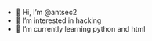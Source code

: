 - 👋 Hi, I’m @antsec2
- 👀 I’m interested in hacking
- 🌱 I’m currently learning python and html

<!---
antsec2/antsec2 is a ✨ special ✨ repository because its `README.md` (this file) appears on your GitHub profile.
You can click the Preview link to take a look at your changes.
--->
